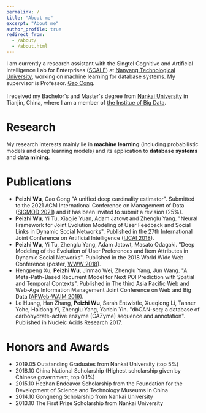```yaml
---
permalink: /
title: "About me"
excerpt: "About me"
author_profile: true
redirect_from: 
  - /about/
  - /about.html
---
```

I am currently a research assistant with the Singtel Cognitive and Artificial Intelligence Lab for Enterprises ([SCALE](http://scale.ntu.edu.sg/Pages/default.aspx)) at [Nanyang Technological University](https://www.ntu.edu.sg/), working on machine learning for database systems. My supervisor is Professor. [Gao Cong](https://personal.ntu.edu.sg/gaocong/).<br>
<br>
I received my Bachelor's and Master's degree from [Nankai University](https://en.nankai.edu.cn/) in Tianjin, China, where I am a member of [the Institue of Big Data](https://bigdata.nankai.edu.cn/).

# Research
My research interests mainly lie in **machine learning** (including probabilistic models and deep learning models) and its application to **database systems** and **data mining**.<br>


# Publications
* **Peizhi Wu**, Gao Cong "A unified deep cardinality estimator". Submitted to the 2021 ACM International Conference on Management of Data ([SIGMOD 2021](https://2021.sigmod.org/)) and it has been invited to submit a revision (25%).
* **Peizhi Wu**, Yi Tu, Xiaojie Yuan, Adam Jatowt and Zhenglu Yang. "Neural Framework for Joint Evolution Modeling of User Feedback and Social Links in Dynamic Social
Networks". Published in the 27th International Joint Conference on Artificial Intelligence ([IJCAI 2018](https://www.ijcai-18.org/)).
* **Peizhi Wu**, Yi Tu, Zhenglu Yang, Adam Jatowt, Masato Odagaki. "Deep Modeling of the Evolution of User Preferences and Item Attributes in Dynamic Social Networks". Published in the 2018 World Wide Web Conference (poster, [WWW 2018](https://www2018.thewebconf.org/)).
* Hengpeng Xu, **Peizhi Wu**, Jinmao Wei, Zhenglu Yang, Jun Wang. "A Meta-Path-Based Recurrent Model for Next POI Prediction with Spatial and Temporal Contexts". Published in The third Asia Pacific Web and Web-Age Information Management Joint Conference on Web and Big Data ([APWeb-WAIM 2019](https://cfm.uestc.edu.cn/apwebwaim2019/)).
* Le Huang, Han Zhang, **Peizhi Wu**, Sarah Entwistle, Xueqiong Li, Tanner Yohe, Haidong Yi, Zhenglu Yang, Yanbin Yin. "dbCAN-seq: a database of carbohydrate-active enzyme (CAZyme) sequence and annotation". Published in Nucleic Acids Research 2017.

# Honors and Awards
* 2019.05 Outstanding Graduates from Nankai University (top 5%)
* 2018.10 China National Scholarship (Highest scholarship given by Chinese government, top 0.1%)
* 2015.10 Hezhan Endeavor Scholarship from the Foundation for the Development of Science and Technology Museums in China
* 2014.10 Gongneng Scholarship from Nankai University
* 2013.10 The First Prize Scholarship from Nankai University

<!---Activity and Service--->
<!---Experience--->
